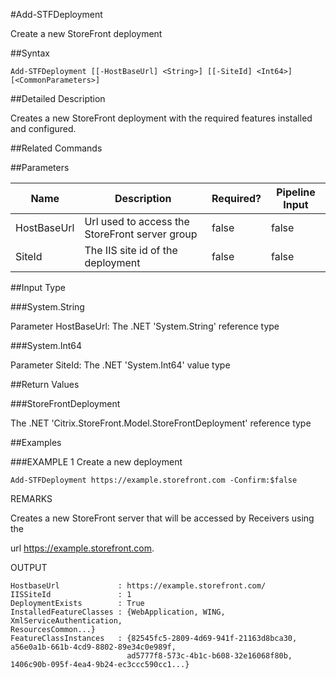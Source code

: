 #Add-STFDeployment
Create a new StoreFront deployment
##Syntax
```Add-STFDeployment [[-HostBaseUrl] <String>] [[-SiteId] <Int64>] [<CommonParameters>]
```
##Detailed Description
Creates a new StoreFront deployment with the required features installed and configured.
##Related Commands
##Parameters
|Name|Description|Required?|Pipeline Input||--|--|--|--||HostBaseUrl|Url used to access the StoreFront server group|false|false||SiteId|The IIS site id of the deployment|false|false|##Input Type
###System.String
Parameter HostBaseUrl: The .NET 'System.String' reference type
###System.Int64
Parameter SiteId: The .NET 'System.Int64' value type
##Return Values
###StoreFrontDeployment
The .NET 'Citrix.StoreFront.Model.StoreFrontDeployment' reference type
##Examples
###EXAMPLE 1 Create a new deployment
```Add-STFDeployment https://example.storefront.com -Confirm:$false
```
REMARKS
Creates a new StoreFront server that will be accessed by Receivers using the
url https://example.storefront.com.
OUTPUT
```HostbaseUrl             : https://example.storefront.com/
IISSiteId               : 1
DeploymentExists        : True
InstalledFeatureClasses : {WebApplication, WING, XmlServiceAuthentication, 
ResourcesCommon...}
FeatureClassInstances   : {82545fc5-2809-4d69-941f-21163d8bca30, 
a56e0a1b-661b-4cd9-8802-89e34c0e989f,
                          ad5777f8-573c-4b1c-b608-32e16068f80b, 
1406c90b-095f-4ea4-9b24-ec3ccc590cc1...}
```
